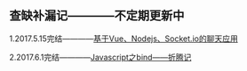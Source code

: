 ## 查缺补漏记————不定期更新中

1.2017.5.15完结————[基于Vue、Nodejs、Socket.io的聊天应用](https://github.com/Aaaaaaaty/vue-im) 

2.2017.6.1完结————[Javascript之bind——折腾记](https://github.com/Aaaaaaaty/Blog/issues/1)
